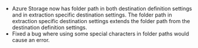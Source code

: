 - Azure Storage now has folder path in both destination definition settings and in extraction specific destination settings. The folder path in extraction specific destination settings extends the folder path from the destination definition settings.
- Fixed a bug where using some special characters in folder paths would cause an error.
